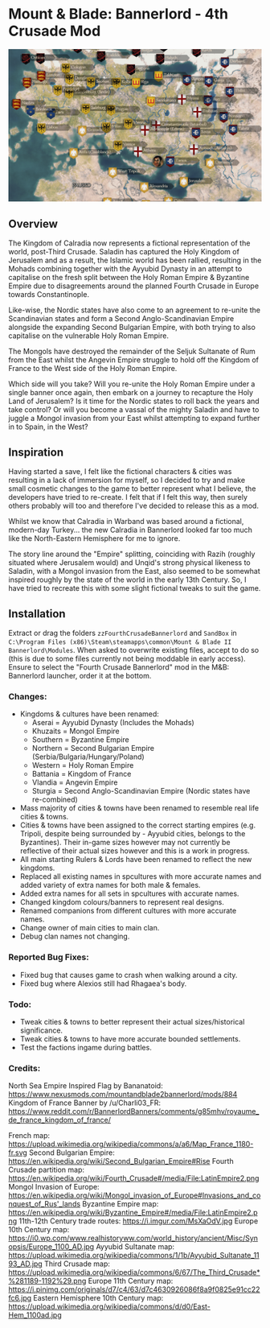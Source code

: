 # Mount & Blade: Bannerlord - 4th Crusade Mod

![Current Map](/images/4thCrusadeMod-FullMap-min.png)

## Overview

The Kingdom of Calradia now represents a fictional representation of the world, post-Third Crusade. Saladin has captured the Holy Kingdom of Jerusalem and as a result, the Islamic world has been rallied, resulting in the Mohads combining together with the Ayyubid Dynasty in an attempt to capitalise on the fresh split between the Holy Roman Empire & Byzantine Empire due to disagreements around the planned Fourth Crusade in Europe towards Constantinople.

Like-wise, the Nordic states have also come to an agreement to re-unite the Scandinavian states and form a Second Anglo-Scandinavian Empire alongside the expanding Second Bulgarian Empire, with both trying to also capitalise on the vulnerable Holy Roman Empire.

The Mongols have destroyed the remainder of the Seljuk Sultanate of Rum from the East whilst the Angevin Empire struggle to hold off the Kingdom of France to the West side of the Holy Roman Empire.

Which side will you take? Will you re-unite the Holy Roman Empire under a single banner once again, then embark on a journey to recapture the Holy Land of Jerusalem? Is it time for the Nordic states to roll back the years and take control? Or will you become a vassal of the mighty Saladin and have to juggle a Mongol invasion from your East whilst attempting to expand further in to Spain, in the West?

## Inspiration

Having started a save, I felt like the fictional characters & cities was resulting in a lack of immersion for myself, so I decided to try and make small cosmetic changes to the game to better represent what I believe, the developers have tried to re-create. I felt that if I felt this way, then surely others probably will too and therefore I've decided to release this as a mod.

Whilst we know that Calradia in Warband was based around a fictional, modern-day Turkey... the new Calradia in Bannerlord looked far too much like the North-Eastern Hemisphere for me to ignore.

The story line around the "Empire" splitting, coinciding with Razih (roughly situated where Jerusalem would) and Unqid's strong physical likeness to Saladin, with a Mongol invasion from the East, also seemed to be somewhat inspired roughly by the state of the world in the early 13th Century. So, I have tried to recreate this with some slight fictional tweaks to suit the game.

## Installation

Extract or drag the folders `zzFourthCrusadeBannerlord` and `SandBox` in `C:\Program Files (x86)\Steam\steamapps\common\Mount & Blade II Bannerlord\Modules`.
When asked to overwrite existing files, accept to do so (this is due to some files currently not being moddable in early access).
Ensure to select the "Fourth Crusade Bannerlord" mod in the M&B: Bannerlord launcher, order it at the bottom.

### Changes:

- Kingdoms & cultures have been renamed:
  - Aserai = Ayyubid Dynasty (Includes the Mohads)
  - Khuzaits = Mongol Empire
  - Southern = Byzantine Empire
  - Northern = Second Bulgarian Empire (Serbia/Bulgaria/Hungary/Poland)
  - Western = Holy Roman Empire
  - Battania = Kingdom of France
  - Vlandia = Angevin Empire
  - Sturgia = Second Anglo-Scandinavian Empire (Nordic states have re-combined)
- Mass majority of cities & towns have been renamed to resemble real life cities & towns.
- Cities & towns have been assigned to the correct starting empires (e.g. Tripoli, despite being surrounded by - Ayyubid cities, belongs to the Byzantines). Their in-game sizes however may not currently be reflective of their actual sizes however and this is a work in progress.
- All main starting Rulers & Lords have been renamed to reflect the new kingdoms.
- Replaced all existing names in spcultures with more accurate names and added variety of extra names for both male & females.
- Added extra names for all sets in spcultures with accurate names.
- Changed kingdom colours/banners to represent real designs.
- Renamed companions from different cultures with more accurate names.
- Change owner of main cities to main clan.
- Debug clan names not changing.

### Reported Bug Fixes:

- Fixed bug that causes game to crash when walking around a city.
- Fixed bug where Alexios still had Rhagaea's body.

### Todo:

- Tweak cities & towns to better represent their actual sizes/historical significance.
- Tweak cities & towns to have more accurate bounded settlements.
- Test the factions ingame during battles.

### Credits:

North Sea Empire Inspired Flag by Bananatoid: https://www.nexusmods.com/mountandblade2bannerlord/mods/884
Kingdom of France Banner by /u/Charli03_FR: https://www.reddit.com/r/BannerlordBanners/comments/g85mhv/royaume_de_france_kingdom_of_france/

French map: https://upload.wikimedia.org/wikipedia/commons/a/a6/Map_France_1180-fr.svg
Second Bulgarian Empire: https://en.wikipedia.org/wiki/Second_Bulgarian_Empire#Rise
Fourth Crusade partition map: https://en.wikipedia.org/wiki/Fourth_Crusade#/media/File:LatinEmpire2.png
Mongol Invasion of Europe: https://en.wikipedia.org/wiki/Mongol_invasion_of_Europe#Invasions_and_conquest_of_Rus'_lands
Byzantine Empire map: https://en.wikipedia.org/wiki/Byzantine_Empire#/media/File:LatinEmpire2.png
11th-12th Century trade routes: https://i.imgur.com/MsXaOdV.jpg
Europe 10th Century map: https://i0.wp.com/www.realhistoryww.com/world_history/ancient/Misc/Synopsis/Europe_1100_AD.jpg
Ayyubid Sultanate map: https://upload.wikimedia.org/wikipedia/commons/1/1b/Ayyubid_Sultanate_1193_AD.jpg
Third Crusade map: https://upload.wikimedia.org/wikipedia/commons/6/67/The_Third_Crusade*%281189-1192%29.png
Europe 11th Century map: https://i.pinimg.com/originals/d7/c4/63/d7c4630926086f8a9f0825e91cc22fc6.jpg
Eastern Hemisphere 10th Century map: https://upload.wikimedia.org/wikipedia/commons/d/d0/East-Hem_1100ad.jpg
